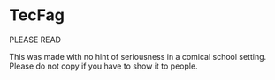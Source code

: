 # TecFag

PLEASE READ

This was made with no hint of seriousness in a comical school setting.
Please do not copy if you have to show it to people.

